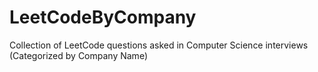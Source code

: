 # LeetCodeByCompany
Collection of LeetCode questions asked in Computer Science interviews (Categorized by Company Name)
